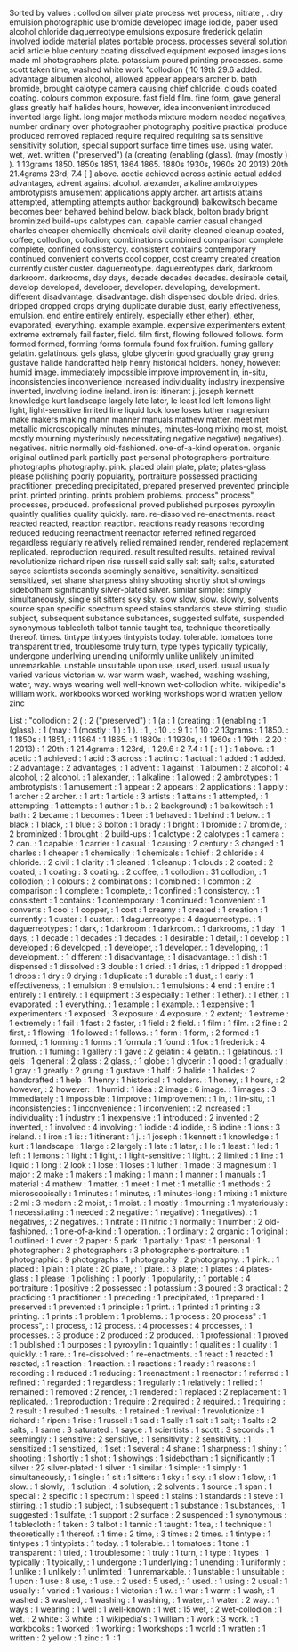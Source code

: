 Sorted by values :
collodion silver plate process wet process, nitrate , . dry emulsion photographic use bromide developed image iodide, paper used alcohol chloride daguerreotype emulsions exposure frederick gelatin involved iodide material plates portable process. processes several solution acid article blue century coating dissolved equipment exposed images ions made ml photographers plate. potassium poured printing processes. same scott taken time, washed white work "collodion ( 10 19th 29.6 added. advantage albumen alcohol, allowed appear appears archer b. bath bromide, brought calotype camera causing chief chloride. clouds coated coating. colours common exposure. fast field film. fine form, gave general glass greatly half halides hours, however, idea inconvenient introduced invented large light. long major methods mixture modern needed negatives, number ordinary over photographer photography positive practical produce produced removed replaced require required requiring salts sensitive sensitivity solution, special support surface time times use. using water. wet, wet. written ("preserved") (a (creating (enabling (glass). (may (mostly ) ). 1 13grams 1850. 1850s 1851, 1864 1865. 1880s 1930s, 1960s 20 2013) 20th 21.4grams 23rd, 7.4 [ ] above. acetic achieved across actinic actual added advantages, advent against alcohol. alexander, alkaline ambrotypes ambrotypists amusement applications apply archer. art artists attains attempted, attempting attempts author background) balkowitsch became becomes beer behaved behind below. black black, bolton brady bright brominized build-ups calotypes can. capable carrier casual changed charles cheaper chemically chemicals civil clarity cleaned cleanup coated, coffee, collodion, collodion; combinations combined comparison complete complete, confined consistency. consistent contains contemporary continued convenient converts cool copper, cost creamy created creation currently custer custer. daguerreotype. daguerreotypes dark, darkroom darkroom. darkrooms, day days, decade decades decades. desirable detail, develop developed, developer, developer. developing, development. different disadvantage, disadvantage. dish dispensed double dried. dries, dripped dropped drops drying duplicate durable dust, early effectiveness, emulsion. end entire entirely entirely. especially ether ether). ether, evaporated, everything. example example. expensive experimenters extent; extreme extremely fail faster, field. film first, flowing followed follows. form formed formed, forming forms formula found fox fruition. fuming gallery gelatin. gelatinous. gels glass, globe glycerin good gradually gray grung gustave halide handcrafted help henry historical holders. honey, however: humid image. immediately impossible improve improvement in, in-situ, inconsistencies inconvenience increased individuality industry inexpensive invented, involving iodine ireland. iron is: itinerant j. joseph kennett knowledge kurt landscape largely late later, le least led left lemons light light, light-sensitive limited line liquid look lose loses luther magnesium make makers making mann manner manuals mathew matter. meet met metallic microscopically minutes minutes, minutes-long mixing moist, moist. mostly mourning mysteriously necessitating negative negative) negatives). negatives. nitric normally old-fashioned. one-of-a-kind operation. organic original outlined park partially past personal photographers-portraiture. photographs photography. pink. placed plain plate, plate; plates-glass please polishing poorly popularity, portraiture possessed practicing practitioner. preceding precipitated, prepared preserved prevented principle print. printed printing. prints problem problems. process" process", processes, produced. professional proved published purposes pyroxylin quaintly qualities quality quickly. rare. re-dissolved re-enactments. react reacted reacted, reaction reaction. reactions ready reasons recording reduced reducing reenactment reenactor referred refined regarded regardless regularly relatively relied remained render, rendered replacement replicated. reproduction required. result resulted results. retained revival revolutionize richard ripen rise russell said sally salt salt; salts, saturated sayce scientists seconds seemingly sensitive, sensitivity. sensitized sensitized, set shane sharpness shiny shooting shortly shot showings sidebotham significantly silver-plated silver. similar simple: simply simultaneously, single sit sitters sky sky. slow slow, slow. slowly, solvents source span specific spectrum speed stains standards steve stirring. studio subject, subsequent substance substances, suggested sulfate, suspended synonymous tablecloth talbot tannic taught tea, technique theoretically thereof. times. tintype tintypes tintypists today. tolerable. tomatoes tone transparent tried, troublesome truly turn, type types typically typically, undergone underlying unending uniformly unlike unlikely unlimited unremarkable. unstable unsuitable upon use, used, used. usual usually varied various victorian w. war warm wash, washed, washing washing, water, way. ways wearing well well-known wet-collodion white. wikipedia's william work. workbooks worked working workshops world wratten yellow zinc ﻿ 

List :
"collodion : 2
( : 2
("preserved") : 1
(a : 1
(creating : 1
(enabling : 1
(glass). : 1
(may : 1
(mostly : 1
) : 1
). : 1
, : 10
. : 9
1 : 1
10 : 2
13grams : 1
1850. : 1
1850s : 1
1851, : 1
1864 : 1
1865. : 1
1880s : 1
1930s, : 1
1960s : 1
19th : 2
20 : 1
2013) : 1
20th : 1
21.4grams : 1
23rd, : 1
29.6 : 2
7.4 : 1
[ : 1
] : 1
above. : 1
acetic : 1
achieved : 1
acid : 3
across : 1
actinic : 1
actual : 1
added : 1
added. : 2
advantage : 2
advantages, : 1
advent : 1
against : 1
albumen : 2
alcohol : 4
alcohol, : 2
alcohol. : 1
alexander, : 1
alkaline : 1
allowed : 2
ambrotypes : 1
ambrotypists : 1
amusement : 1
appear : 2
appears : 2
applications : 1
apply : 1
archer : 2
archer. : 1
art : 1
article : 3
artists : 1
attains : 1
attempted, : 1
attempting : 1
attempts : 1
author : 1
b. : 2
background) : 1
balkowitsch : 1
bath : 2
became : 1
becomes : 1
beer : 1
behaved : 1
behind : 1
below. : 1
black : 1
black, : 1
blue : 3
bolton : 1
brady : 1
bright : 1
bromide : 7
bromide, : 2
brominized : 1
brought : 2
build-ups : 1
calotype : 2
calotypes : 1
camera : 2
can. : 1
capable : 1
carrier : 1
casual : 1
causing : 2
century : 3
changed : 1
charles : 1
cheaper : 1
chemically : 1
chemicals : 1
chief : 2
chloride : 4
chloride. : 2
civil : 1
clarity : 1
cleaned : 1
cleanup : 1
clouds : 2
coated : 2
coated, : 1
coating : 3
coating. : 2
coffee, : 1
collodion : 31
collodion, : 1
collodion; : 1
colours : 2
combinations : 1
combined : 1
common : 2
comparison : 1
complete : 1
complete, : 1
confined : 1
consistency. : 1
consistent : 1
contains : 1
contemporary : 1
continued : 1
convenient : 1
converts : 1
cool : 1
copper, : 1
cost : 1
creamy : 1
created : 1
creation : 1
currently : 1
custer : 1
custer. : 1
daguerreotype : 4
daguerreotype. : 1
daguerreotypes : 1
dark, : 1
darkroom : 1
darkroom. : 1
darkrooms, : 1
day : 1
days, : 1
decade : 1
decades : 1
decades. : 1
desirable : 1
detail, : 1
develop : 1
developed : 6
developed, : 1
developer, : 1
developer. : 1
developing, : 1
development. : 1
different : 1
disadvantage, : 1
disadvantage. : 1
dish : 1
dispensed : 1
dissolved : 3
double : 1
dried. : 1
dries, : 1
dripped : 1
dropped : 1
drops : 1
dry : 9
drying : 1
duplicate : 1
durable : 1
dust, : 1
early : 1
effectiveness, : 1
emulsion : 9
emulsion. : 1
emulsions : 4
end : 1
entire : 1
entirely : 1
entirely. : 1
equipment : 3
especially : 1
ether : 1
ether). : 1
ether, : 1
evaporated, : 1
everything. : 1
example : 1
example. : 1
expensive : 1
experimenters : 1
exposed : 3
exposure : 4
exposure. : 2
extent; : 1
extreme : 1
extremely : 1
fail : 1
fast : 2
faster, : 1
field : 2
field. : 1
film : 1
film. : 2
fine : 2
first, : 1
flowing : 1
followed : 1
follows. : 1
form : 1
form, : 2
formed : 1
formed, : 1
forming : 1
forms : 1
formula : 1
found : 1
fox : 1
frederick : 4
fruition. : 1
fuming : 1
gallery : 1
gave : 2
gelatin : 4
gelatin. : 1
gelatinous. : 1
gels : 1
general : 2
glass : 2
glass, : 1
globe : 1
glycerin : 1
good : 1
gradually : 1
gray : 1
greatly : 2
grung : 1
gustave : 1
half : 2
halide : 1
halides : 2
handcrafted : 1
help : 1
henry : 1
historical : 1
holders. : 1
honey, : 1
hours, : 2
however, : 2
however: : 1
humid : 1
idea : 2
image : 6
image. : 1
images : 3
immediately : 1
impossible : 1
improve : 1
improvement : 1
in, : 1
in-situ, : 1
inconsistencies : 1
inconvenience : 1
inconvenient : 2
increased : 1
individuality : 1
industry : 1
inexpensive : 1
introduced : 2
invented : 2
invented, : 1
involved : 4
involving : 1
iodide : 4
iodide, : 6
iodine : 1
ions : 3
ireland. : 1
iron : 1
is: : 1
itinerant : 1
j. : 1
joseph : 1
kennett : 1
knowledge : 1
kurt : 1
landscape : 1
large : 2
largely : 1
late : 1
later, : 1
le : 1
least : 1
led : 1
left : 1
lemons : 1
light : 1
light, : 1
light-sensitive : 1
light. : 2
limited : 1
line : 1
liquid : 1
long : 2
look : 1
lose : 1
loses : 1
luther : 1
made : 3
magnesium : 1
major : 2
make : 1
makers : 1
making : 1
mann : 1
manner : 1
manuals : 1
material : 4
mathew : 1
matter. : 1
meet : 1
met : 1
metallic : 1
methods : 2
microscopically : 1
minutes : 1
minutes, : 1
minutes-long : 1
mixing : 1
mixture : 2
ml : 3
modern : 2
moist, : 1
moist. : 1
mostly : 1
mourning : 1
mysteriously : 1
necessitating : 1
needed : 2
negative : 1
negative) : 1
negatives). : 1
negatives, : 2
negatives. : 1
nitrate : 11
nitric : 1
normally : 1
number : 2
old-fashioned. : 1
one-of-a-kind : 1
operation. : 1
ordinary : 2
organic : 1
original : 1
outlined : 1
over : 2
paper : 5
park : 1
partially : 1
past : 1
personal : 1
photographer : 2
photographers : 3
photographers-portraiture. : 1
photographic : 9
photographs : 1
photography : 2
photography. : 1
pink. : 1
placed : 1
plain : 1
plate : 20
plate, : 1
plate. : 3
plate; : 1
plates : 4
plates-glass : 1
please : 1
polishing : 1
poorly : 1
popularity, : 1
portable : 4
portraiture : 1
positive : 2
possessed : 1
potassium : 3
poured : 3
practical : 2
practicing : 1
practitioner. : 1
preceding : 1
precipitated, : 1
prepared : 1
preserved : 1
prevented : 1
principle : 1
print. : 1
printed : 1
printing : 3
printing. : 1
prints : 1
problem : 1
problems. : 1
process : 20
process" : 1
process", : 1
process, : 12
process. : 4
processes : 4
processes, : 1
processes. : 3
produce : 2
produced : 2
produced. : 1
professional : 1
proved : 1
published : 1
purposes : 1
pyroxylin : 1
quaintly : 1
qualities : 1
quality : 1
quickly. : 1
rare. : 1
re-dissolved : 1
re-enactments. : 1
react : 1
reacted : 1
reacted, : 1
reaction : 1
reaction. : 1
reactions : 1
ready : 1
reasons : 1
recording : 1
reduced : 1
reducing : 1
reenactment : 1
reenactor : 1
referred : 1
refined : 1
regarded : 1
regardless : 1
regularly : 1
relatively : 1
relied : 1
remained : 1
removed : 2
render, : 1
rendered : 1
replaced : 2
replacement : 1
replicated. : 1
reproduction : 1
require : 2
required : 2
required. : 1
requiring : 2
result : 1
resulted : 1
results. : 1
retained : 1
revival : 1
revolutionize : 1
richard : 1
ripen : 1
rise : 1
russell : 1
said : 1
sally : 1
salt : 1
salt; : 1
salts : 2
salts, : 1
same : 3
saturated : 1
sayce : 1
scientists : 1
scott : 3
seconds : 1
seemingly : 1
sensitive : 2
sensitive, : 1
sensitivity : 2
sensitivity. : 1
sensitized : 1
sensitized, : 1
set : 1
several : 4
shane : 1
sharpness : 1
shiny : 1
shooting : 1
shortly : 1
shot : 1
showings : 1
sidebotham : 1
significantly : 1
silver : 22
silver-plated : 1
silver. : 1
similar : 1
simple: : 1
simply : 1
simultaneously, : 1
single : 1
sit : 1
sitters : 1
sky : 1
sky. : 1
slow : 1
slow, : 1
slow. : 1
slowly, : 1
solution : 4
solution, : 2
solvents : 1
source : 1
span : 1
special : 2
specific : 1
spectrum : 1
speed : 1
stains : 1
standards : 1
steve : 1
stirring. : 1
studio : 1
subject, : 1
subsequent : 1
substance : 1
substances, : 1
suggested : 1
sulfate, : 1
support : 2
surface : 2
suspended : 1
synonymous : 1
tablecloth : 1
taken : 3
talbot : 1
tannic : 1
taught : 1
tea, : 1
technique : 1
theoretically : 1
thereof. : 1
time : 2
time, : 3
times : 2
times. : 1
tintype : 1
tintypes : 1
tintypists : 1
today. : 1
tolerable. : 1
tomatoes : 1
tone : 1
transparent : 1
tried, : 1
troublesome : 1
truly : 1
turn, : 1
type : 1
types : 1
typically : 1
typically, : 1
undergone : 1
underlying : 1
unending : 1
uniformly : 1
unlike : 1
unlikely : 1
unlimited : 1
unremarkable. : 1
unstable : 1
unsuitable : 1
upon : 1
use : 8
use, : 1
use. : 2
used : 5
used, : 1
used. : 1
using : 2
usual : 1
usually : 1
varied : 1
various : 1
victorian : 1
w. : 1
war : 1
warm : 1
wash, : 1
washed : 3
washed, : 1
washing : 1
washing, : 1
water, : 1
water. : 2
way. : 1
ways : 1
wearing : 1
well : 1
well-known : 1
wet : 15
wet, : 2
wet-collodion : 1
wet. : 2
white : 3
white. : 1
wikipedia's : 1
william : 1
work : 3
work. : 1
workbooks : 1
worked : 1
working : 1
workshops : 1
world : 1
wratten : 1
written : 2
yellow : 1
zinc : 1
﻿ : 1
